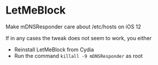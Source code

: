 # LetMeBlock
Make mDNSResponder care about /etc/hosts on iOS 12

If in any cases the tweak does not seem to work, you either
* Reinstall LetMeBlock from Cydia
* Run the command `killall -9 mDNSResponder` as root
